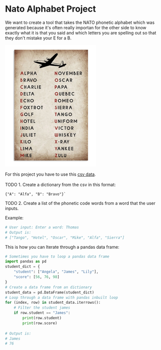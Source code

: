 # Nato Alphabet Project

We want to create a tool that takes the NATO phonetic alphabet which was generated because it's often really importan
for the other side to know exactly what it is that you said and which letters you are spelling out so that they
don't mistake your E for a B.

<p align="left">
<img src="https://github.com/Olexandr-Andriyenko/Python-learning-path/blob/main/illustrations/img49.png" width="300">
<p>

For this project you have to use this [csv data](https://github.com/Olexandr-Andriyenko/Python-learning-path/blob/main/Files/nato_phonetic_alphabet.csv).
<br>
<br>
TODO 1. Create a dictionary from the csv in this format:

```
{"A": "Alfa", "B": "Bravo"}`
```

TODO 2. Create a list of the phonetic code words from a word that the user inputs.

Example:

```python
# User input: Enter a word: Thomas
# Output is:
# ["Tango", "Hotel", "Oscar", "Mike", "Alfa", "Sierra"]
```

This is how you can Iterate through a pandas data frame:

```python
# Sometimes you have to loop a pandas data frame
import pandas as pd
student_dict = {
    "student": ["Angela", "James", "Lily"],
    "score": [56, 76, 98]
}
# Create a data frame from an dictionary
student_data = pd.DataFrame(student_dict)
# Loop through a data frame with pandas inbuilt loop
for (index, row) in student_data.iterrows():
    # Filter the student james
    if row.student == "James":
        print(row.student)
        print(row.score)

# Output is:
# James
# 76

```

